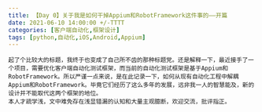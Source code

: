 ```yaml
---
title: 【Day 0】关于我是如何干掉Appium和RobotFramework这件事的——开篇
date: 2021-06-10 14:00:00 +/-TTTT
categories: [客户端自动化,框架设计]
tags: [python,自动化,iOS,Android,Appium]
---
```


    起了个比较大的标题，我终于也变成了自己所不齿的那种标题党。还是解释一下，最近接手了一个项目，需要优化客户端自动化测试框架，而当前的自动化测试框架是基于Appium和RobotFramework。所以严谨一点来说，是在此记录一下，如何从现有自动化工程中解耦Appium和RobotFramework。毕竟它们经历了这么多年的发展，远非我一人的智慧能及，新的设计并不能取代这两个框架的地位。
    本人才疏学浅，文中难免存在浅显错漏的认知和大量主观臆断，欢迎交流，批评指正。

